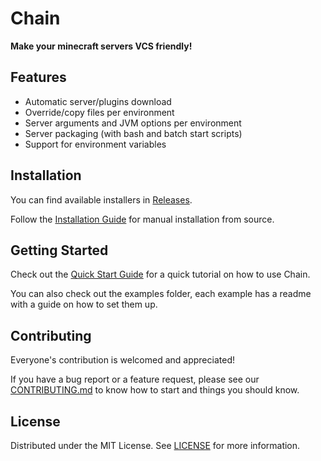 # Chain

**Make your minecraft servers VCS friendly!**

## Features

- Automatic server/plugins download
- Override/copy files per environment
- Server arguments and JVM options per environment
- Server packaging (with bash and batch start scripts)
- Support for environment variables

## Installation

You can find available installers in [Releases](https://github.com/zeke-io/chain/releases).

Follow the [Installation Guide](/docs/installation.md) for manual installation from source.  

## Getting Started

Check out the [Quick Start Guide](/docs/quick-start.md) for a quick tutorial on how to use Chain.

You can also check out the examples folder, each example has a readme with a guide on how to set them up.

## Contributing

Everyone's contribution is welcomed and appreciated!

If you have a bug report or a feature request,
please see our [CONTRIBUTING.md](/CONTRIBUTING.md) to know how to start and things you should know.

## License

Distributed under the MIT License. See [LICENSE](/LICENSE) for more information.
